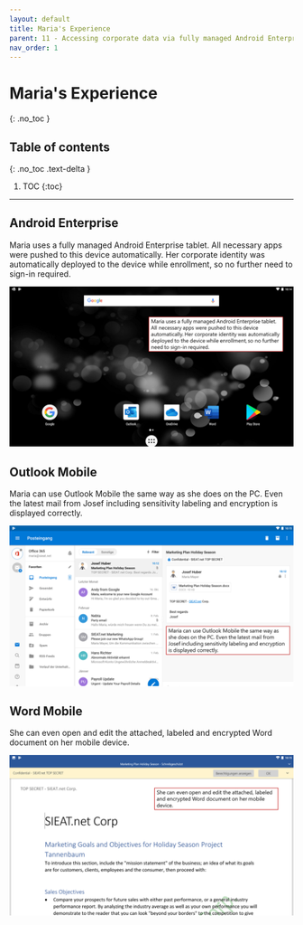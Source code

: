 ```yaml
---
layout: default
title: Maria's Experience
parent: 11 - Accessing corporate data via fully managed Android Enterprise device
nav_order: 1
---
```


# Maria's Experience
{: .no_toc }

## Table of contents
{: .no_toc .text-delta }

1. TOC
{:toc}

---

## Android Enterprise
Maria uses a fully managed Android Enterprise tablet. All necessary apps were pushed to this device automatically. Her corporate identity was automatically deployed to the device while enrollment, so no further need to sign-in required.

![](/assets/images/scenario11/scenario11_03.PNG "Android Enterprise")

## Outlook Mobile
Maria can use Outlook Mobile the same way as she does on the PC. Even the latest mail from Josef including sensitivity labeling and encryption is displayed correctly.

![](/assets/images/scenario11/scenario11_04.PNG "Outlook Mobile")

## Word Mobile
She can even open and edit the attached, labeled and encrypted Word document on her mobile device.

![](/assets/images/scenario11/scenario11_05.PNG "Word Mobile")